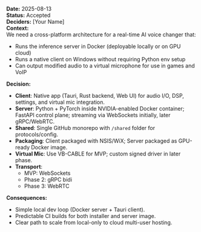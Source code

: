 **Date:** 2025-08-13  
**Status:** Accepted  
**Deciders:** [Your Name]  
**Context:**  
We need a cross-platform architecture for a real-time AI voice changer that:
- Runs the inference server in Docker (deployable locally or on GPU cloud)
- Runs a native client on Windows without requiring Python env setup
- Can output modified audio to a virtual microphone for use in games and VoIP

**Decision:**  
- **Client**: Native app (Tauri, Rust backend, Web UI) for audio I/O, DSP, settings, and virtual mic integration.
- **Server**: Python + PyTorch inside NVIDIA-enabled Docker container; FastAPI control plane; streaming via WebSockets initially, later gRPC/WebRTC.
- **Shared**: Single GitHub monorepo with `/shared` folder for protocols/config.
- **Packaging**: Client packaged with NSIS/WiX; Server packaged as GPU-ready Docker image.
- **Virtual Mic**: Use VB-CABLE for MVP; custom signed driver in later phase.
- **Transport**:  
  - MVP: WebSockets  
  - Phase 2: gRPC bidi  
  - Phase 3: WebRTC

**Consequences:**  
- Simple local dev loop (Docker server + Tauri client).
- Predictable CI builds for both installer and server image.
- Clear path to scale from local-only to cloud multi-user hosting.
